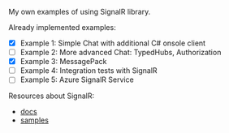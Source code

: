 My own examples of using SignalR library.

Already implemented examples:
- [x] Example 1: Simple Chat with additional C# onsole client
- [ ] Example 2: More advanced Chat: TypedHubs, Authorization
- [X] Example 3: MessagePack
- [ ] Example 4: Integration tests with SignalR
- [ ] Example 5: Azure SignalR Service

Resources about SignalR:
- [docs](https://docs.microsoft.com/en-us/aspnet/core/signalr/introduction?view=aspnetcore-2.2)
- [samples](https://github.com/aspnet/SignalR-samples)